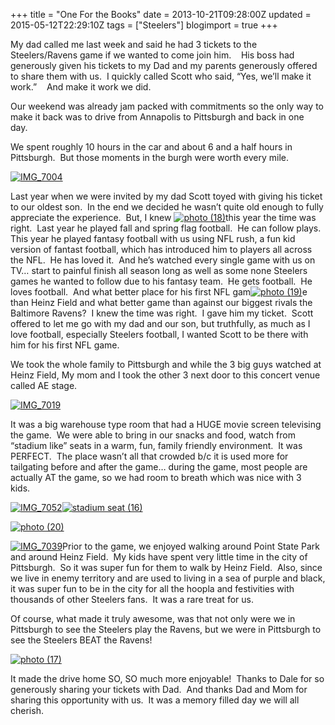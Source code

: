 +++
title = "One For the Books"
date = 2013-10-21T09:28:00Z
updated = 2015-05-12T22:29:10Z
tags = ["Steelers"]
blogimport = true 
+++

My dad called me last week and said he had 3 tickets to the Steelers/Ravens game if we wanted to come join him.&#160;&#160;&#160; His boss had generously given his tickets to my Dad and my parents generously offered to share them with us.&#160; I quickly called Scott who said, “Yes, we’ll make it work.”&#160;&#160;&#160; And make it work we did. 

Our weekend was already jam packed with commitments so the only way to make it back was to drive from Annapolis to Pittsburgh and back in one day.&#160; 

We spent roughly 10 hours in the car and about 6 and a half hours in Pittsburgh.&#160; But those moments in the burgh were worth every mile.

[![IMG_7004](https://latc.s3.amazonaws.com/wp-content/uploads/2013/10/IMG_7004.jpg "IMG_7004")](https://latc.s3.amazonaws.com/wp-content/uploads/2013/10/IMG_7004.jpg)

 Last year when we were invited by my dad Scott toyed with giving his ticket to our oldest son.&#160; In the end we decided he wasn’t quite old enough to fully appreciate the experience.&#160; But, I knew [![photo (18)](https://latc.s3.amazonaws.com/wp-content/uploads/2013/10/photo-18.jpg "photo (18)")](https://latc.s3.amazonaws.com/wp-content/uploads/2013/10/photo-18.jpg)this year the time was right.&#160; Last year he played fall and spring flag football.&#160; He can follow plays.&#160; This year he played fantasy football with us using NFL rush, a fun kid version of fantast football, which has introduced him to players all across the NFL.&#160; He has loved it.&#160; And he’s watched every single game with us on TV… start to painful finish all season long as well as some none Steelers games he wanted to follow due to his fantasy team.&#160; He gets football.&#160; He loves football.&#160; And what better place for his first NFL gam[![photo (19)](https://latc.s3.amazonaws.com/wp-content/uploads/2013/10/photo-19.jpg "photo (19)")](https://latc.s3.amazonaws.com/wp-content/uploads/2013/10/photo-19.jpg)e than Heinz Field and what better game than against our biggest rivals the Baltimore Ravens?&#160; I knew the time was right.&#160; I gave him my ticket.&#160; Scott offered to let me go with my dad and our son, but truthfully, as much as I love football, especially Steelers football, I wanted Scott to be there with him for his first NFL game.&#160; 

We took the whole family to Pittsburgh and while the 3 big guys watched at Heinz Field, My mom and I took the other 3 next door to this concert venue called AE stage. 

[![IMG_7019](https://latc.s3.amazonaws.com/wp-content/uploads/2013/10/IMG_7019.jpg "IMG_7019")](https://latc.s3.amazonaws.com/wp-content/uploads/2013/10/IMG_7019.jpg)

It was a big warehouse type room that had a HUGE movie screen televising the game.&#160; We were able to bring in our snacks and food, watch from “stadium like” seats in a warm, fun, family friendly environment.&#160; It was PERFECT.&#160; The place wasn’t all that crowded b/c it is used more for tailgating before and after the game… during the game, most people are actually AT the game, so we had room to breath which was nice with 3 kids.&#160;&#160; 

[![IMG_7052](https://latc.s3.amazonaws.com/wp-content/uploads/2013/10/IMG_7052.jpg "IMG_7052")](https://latc.s3.amazonaws.com/wp-content/uploads/2013/10/IMG_7052.jpg)[![stadium seat (16)](https://latc.s3.amazonaws.com/wp-content/uploads/2013/10/stadium-seat-16.jpg "stadium seat (16)")](https://latc.s3.amazonaws.com/wp-content/uploads/2013/10/stadium-seat-16.jpg)

[![photo (20)](https://latc.s3.amazonaws.com/wp-content/uploads/2013/10/photo-20.jpg "photo (20)")](https://latc.s3.amazonaws.com/wp-content/uploads/2013/10/photo-20.jpg)

[![IMG_7039](https://latc.s3.amazonaws.com/wp-content/uploads/2013/10/IMG_7039.jpg "IMG_7039")](https://latc.s3.amazonaws.com/wp-content/uploads/2013/10/IMG_7039.jpg)Prior to the game, we enjoyed walking around Point State Park and around Heinz Field.&#160; My kids have spent very little time in the city of Pittsburgh.&#160; So it was super fun for them to walk by Heinz Field.&#160; Also, since we live in enemy territory and are used to living in a sea of purple and black, it was super fun to be in the city for all the hoopla and festivities with thousands of other Steelers fans.&#160; It was a rare treat for us.&#160; 

                           
Of course, what made it truly awesome, was that not only were we in Pittsburgh to see the Steelers play the Ravens, but we were in Pittsburgh to see the Steelers BEAT the Ravens!&#160; 
 
  

[![photo (17)](https://latc.s3.amazonaws.com/wp-content/uploads/2013/10/photo-17.jpg "photo (17)")](https://latc.s3.amazonaws.com/wp-content/uploads/2013/10/photo-17.jpg)

It made the drive home SO, SO much more enjoyable!&#160; Thanks to Dale for so generously sharing your tickets with Dad.&#160; And thanks Dad and Mom for sharing this opportunity with us.&#160; It was a memory filled day we will all cherish.&#160; 
